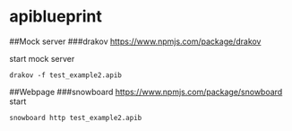 # apiblueprint

##Mock server 
###drakov
https://www.npmjs.com/package/drakov

start mock server
```
drakov -f test_example2.apib
```

##Webpage
###snowboard
https://www.npmjs.com/package/snowboard
start
```
snowboard http test_example2.apib

```
